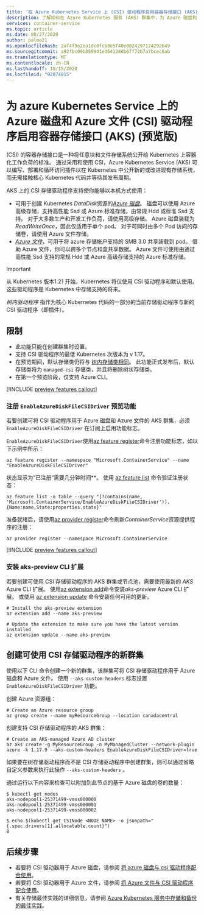 ```yaml
---
title: '在 Azure Kubernetes Service 上 (CSI) 驱动程序启用容器存储接口 (AKS) '
description: 了解如何在 Azure Kubernetes 服务 (AKS) 群集中，为 Azure 磁盘和 azure 文件 (CSI) 驱动程序启用容器存储接口。
services: container-service
ms.topic: article
ms.date: 08/27/2020
author: palma21
ms.openlocfilehash: 2af4f9e2ea1dc0fcb8e5f40e0024297124292b49
ms.sourcegitcommit: a92fbc09b859941ed64128db6ff72b7a7bcec6ab
ms.translationtype: MT
ms.contentlocale: zh-CN
ms.lasthandoff: 10/15/2020
ms.locfileid: "92074815"
---
```

# <a name="enable-container-storage-interface-csi-drivers-for-azure-disks-and-azure-files-on-azure-kubernetes-service-aks-preview"></a>为 azure Kubernetes Service 上的 Azure 磁盘和 Azure 文件 (CSI) 驱动程序启用容器存储接口 (AKS)  (预览版) 

 (CSI) 的容器存储接口是一种将任意块和文件存储系统公开给 Kubernetes 上容器化工作负荷的标准。 通过采用和使用 CSI，Azure Kubernetes Service (AKS) 可以编写、部署和循环访问插件以在 Kubernetes 中公开新的或改进现有存储系统，而无需接触核心 Kubernetes 代码并等待其发布周期。

AKS 上的 CSI 存储驱动程序支持使你能够以本机方式使用：
- 可用于创建 Kubernetes *DataDisk*资源的[*Azure 磁盘*](azure-disk-csi.md)。 磁盘可以使用 Azure 高级存储，支持高性能 Ssd 或 Azure 标准存储，由常规 Hdd 或标准 Ssd 支持。 对于大多数生产和开发工作负荷，请使用高级存储。 Azure 磁盘装载为 *ReadWriteOnce*，因此仅适用于单个 pod。 对于可同时由多个 Pod 访问的存储卷，请使用 Azure 文件存储。
- [*Azure 文件*](azure-files-csi.md)，可用于将 azure 存储帐户支持的 SMB 3.0 共享装载到 pod。 借助 Azure 文件，你可以跨多个节点和盒共享数据。 Azure 文件可使用由通过高性能 Ssd 支持的常规 Hdd 或 Azure 高级存储支持的 Azure 标准存储。

> [!IMPORTANT]
> 从 Kubernetes 版本1.21 开始，Kubernetes 将仅使用 CSI 驱动程序和默认使用。 这些驱动程序是 Kubernetes 中存储支持的将来。
>
> *树内驱动程序* 指作为核心 Kubernetes 代码的一部分的当前存储驱动程序与新的 CSI 驱动程序（即插件）。

## <a name="limitations"></a>限制

- 此功能只能在创建群集时设置。
- 支持 CSI 驱动程序的最低 Kubernetes 次版本为 v 1.17。
- 在预览期间，默认存储类仍将与 [树内存储类相同](concepts-storage.md#storage-classes)。 此功能正式发布后，默认存储类将为 `managed-csi` 存储类，并且将删除树状存储类。
- 在第一个预览阶段，仅支持 Azure CLI。

[!INCLUDE [preview features callout](./includes/preview/preview-callout.md)]

### <a name="register-the-enableazurediskfilecsidriver-preview-feature"></a>注册 `EnableAzureDiskFileCSIDriver` 预览功能

若要创建可将 CSI 驱动程序用于 Azure 磁盘和 Azure 文件的 AKS 群集，必须 `EnableAzureDiskFileCSIDriver` 在订阅上启用功能标志。

`EnableAzureDiskFileCSIDriver`使用[az feature register][az-feature-register]命令注册功能标志，如以下示例中所示：

```azurecli-interactive
az feature register --namespace "Microsoft.ContainerService" --name "EnableAzureDiskFileCSIDriver"
```

状态显示为“已注册”需要几分钟时间**。 使用 [az feature list][az-feature-list] 命令验证注册状态：

```azurecli-interactive
az feature list -o table --query "[?contains(name, 'Microsoft.ContainerService/EnableAzureDiskFileCSIDriver')].{Name:name,State:properties.state}"
```

准备就绪后，请使用[az provider register][az-provider-register]命令刷新*ContainerService*资源提供程序的注册：

```azurecli-interactive
az provider register --namespace Microsoft.ContainerService
```

[!INCLUDE [preview features callout](./includes/preview/preview-callout.md)]

### <a name="install-aks-preview-cli-extension"></a>安装 aks-preview CLI 扩展

若要创建可使用 CSI 存储驱动程序的 AKS 群集或节点池，需要使用最新的 *AKS* Azure CLI 扩展。 使用[az extension add][az-extension-add]命令安装*aks-preview* Azure CLI 扩展。 或使用 [az extension update][az-extension-update] 命令安装任何可用的更新。

```azurecli-interactive
# Install the aks-preview extension
az extension add --name aks-preview

# Update the extension to make sure you have the latest version installed
az extension update --name aks-preview
``` 


## <a name="create-a-new-cluster-that-can-use-csi-storage-drivers"></a>创建可使用 CSI 存储驱动程序的新群集

使用以下 CLI 命令创建一个新的群集，该群集可将 CSI 存储驱动程序用于 Azure 磁盘和 Azure 文件。 使用 `--aks-custom-headers` 标志设置 `EnableAzureDiskFileCSIDriver` 功能。

创建 Azure 资源组：

```azurecli-interactive
# Create an Azure resource group
az group create --name myResourceGroup --location canadacentral
```

创建支持 CSI 存储驱动程序的 AKS 群集：

```azurecli-interactive
# Create an AKS-managed Azure AD cluster
az aks create -g MyResourceGroup -n MyManagedCluster --network-plugin azure -k 1.17.9 --aks-custom-headers EnableAzureDiskFileCSIDriver=true
```

如果要在树存储驱动程序而不是 CSI 存储驱动程序中创建群集，则可以通过省略自定义参数来执行此操作 `--aks-custom-headers` 。


通过运行以下内容来检查可以附加到此节点的基于 Azure 磁盘的卷的数量：

```console
$ kubectl get nodes
aks-nodepool1-25371499-vmss000000
aks-nodepool1-25371499-vmss000001
aks-nodepool1-25371499-vmss000002

$ echo $(kubectl get CSINode <NODE NAME> -o jsonpath="{.spec.drivers[1].allocatable.count}")
8
```

## <a name="next-steps"></a>后续步骤

- 若要将 CSI 驱动器用于 Azure 磁盘，请参阅 [将 azure 磁盘与 csi 驱动程序配合使用](azure-disk-csi.md)。
- 若要将 CSI 驱动器用于 Azure 文件，请参阅 [将 Azure 文件与 CSI 驱动程序配合使用](azure-files-csi.md)。
- 有关存储最佳实践的详细信息，请参阅 [Azure Kubernetes 服务中存储和备份的最佳实践][operator-best-practices-storage]。

<!-- LINKS - external -->
[access-modes]: https://kubernetes.io/docs/concepts/storage/persistent-volumes/#access-modes
[kubectl-apply]: https://kubernetes.io/docs/reference/generated/kubectl/kubectl-commands#apply
[kubectl-get]: https://kubernetes.io/docs/reference/generated/kubectl/kubectl-commands#get
[kubernetes-storage-classes]: https://kubernetes.io/docs/concepts/storage/storage-classes/
[kubernetes-volumes]: https://kubernetes.io/docs/concepts/storage/persistent-volumes/
[managed-disk-pricing-performance]: https://azure.microsoft.com/pricing/details/managed-disks/

<!-- LINKS - internal -->
[azure-disk-volume]: azure-disk-volume.md
[azure-files-pvc]: azure-files-dynamic-pv.md
[premium-storage]: ../virtual-machines/disks-types.md
[az-disk-list]: /cli/azure/disk#az-disk-list
[az-snapshot-create]: /cli/azure/snapshot#az-snapshot-create
[az-disk-create]: /cli/azure/disk#az-disk-create
[az-disk-show]: /cli/azure/disk#az-disk-show
[aks-quickstart-cli]: kubernetes-walkthrough.md
[aks-quickstart-portal]: kubernetes-walkthrough-portal.md
[install-azure-cli]: /cli/azure/install-azure-cli
[operator-best-practices-storage]: operator-best-practices-storage.md
[concepts-storage]: concepts-storage.md
[storage-class-concepts]: concepts-storage.md#storage-classes
[az-extension-add]: /cli/azure/extension?view=azure-cli-latest#az-extension-add&preserve-view=true
[az-extension-update]: /cli/azure/extension?view=azure-cli-latest#az-extension-update&preserve-view=true
[az-feature-register]: /cli/azure/feature?view=azure-cli-latest#az-feature-register&preserve-view=true
[az-feature-list]: /cli/azure/feature?view=azure-cli-latest#az-feature-list&preserve-view=true
[az-provider-register]: /cli/azure/provider?view=azure-cli-latest#az-provider-register&preserve-view=true